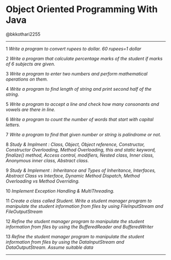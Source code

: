 # Object Oriented Programming With Java

@bkkothari2255

---

1	_Write a program to convert rupees to dollar. 60 rupees=1 dollar_

2	_Write a program that calculate percentage marks of the student if marks of 6 subjects are given._

3	_Write a program to enter two numbers and perform mathematical operations on them._

4	_Write a program to find length of string and print second half of the string._

5	_Write a program to accept a line and check how many consonants and vowels are there in line._

6	_Write a program to count the number of words that start with capital letters._

7	_Write a program to find that given number or string is palindrome or not._

8	_Study & Implment : Class, Object, Object reference, Constructor, Constructor Overloading, Method Overloading, this and static keyword, finalize() method, Access control, modifiers, Nested class, Inner class, Anonymous inner class, Abstract class._

9	_Study & Implement : Inheritance and Types of Inheritance, Interfaces, Abstract Class vs Interface, Dynamic Method Dispatch, Method Overloading vs Method Overriding._

10	_Implement Exception Handling & MultiThreading._

11	_Create a class called Student. Write a student manager program to manipulate the student information from files by using FileInputStream and FileOutputStream_

12	_Refine the student manager program to manipulate the student information from files by using the BufferedReader and BufferedWriter_

13	_Refine the student manager program to manipulate the student information from files by using the DataInputStream and DataOutputStream. Assume suitable data_

---
